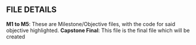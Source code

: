 ## FILE DETAILS

**M1 to M5**: These are Milestone/Objective files, with the code for said objective highlighted.
**Capstone Final**: This file is the final file which will be created

